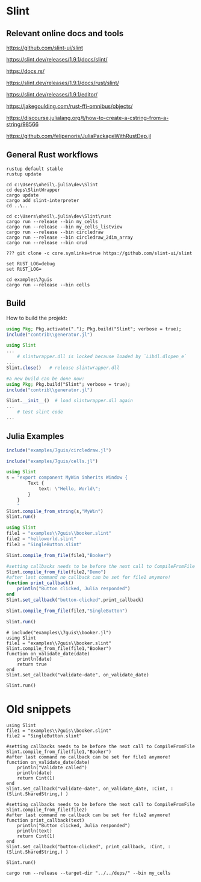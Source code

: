 # Slint

## Relevant online docs and tools

https://github.com/slint-ui/slint

https://slint.dev/releases/1.9.1/docs/slint/

https://docs.rs/

https://slint.dev/releases/1.9.1/docs/rust/slint/

https://slint.dev/releases/1.9.1/editor/

https://jakegoulding.com/rust-ffi-omnibus/objects/

https://discourse.julialang.org/t/how-to-create-a-cstring-from-a-string/98566

https://github.com/felipenoris/JuliaPackageWithRustDep.jl

## General Rust workflows
```shell
rustup default stable
rustup update
```

```shell
cd c:\Users\oheil\.julia\dev\Slint
cd deps\SlintWrapper
cargo update
cargo add slint-interpreter
cd ..\..

cd c:\Users\oheil\.julia\dev\Slint\rust
cargo run --release --bin my_cells
cargo run --release --bin my_cells_listview
cargo run --release --bin circledraw
cargo run --release --bin circledraw_2dim_array
cargo run --release --bin crud
```

```shell
??? git clone -c core.symlinks=true https://github.com/slint-ui/slint
```

```shell
set RUST_LOG=debug
set RUST_LOG=
```

```shell
cd examples\7guis
cargo run --release --bin cells
```

## Build
How to build the projekt:
```julia
using Pkg; Pkg.activate("."); Pkg.build("Slint"; verbose = true);
include("contrib\\generator.jl")
```

```julia
using Slint
...
    # slintwrapper.dll is locked because loaded by `Libdl.dlopen_e`
...
Slint.close()   # release slintwrapper.dll

#a new build can be done now:
using Pkg; Pkg.build("Slint"; verbose = true);
include("contrib\\generator.jl")

Slint.__init__()  # load slintwrapper.dll again
...
    # test slint code
...
```

## Julia Examples

```julia
include("examples/7guis/circledraw.jl")
```

```julia
include("examples/7guis/cells.jl")
```

```julia
using Slint
s = "export component MyWin inherits Window {
        Text {
            text: \"Hello, World\";
        }
    }
    "
Slint.compile_from_string(s,"MyWin")
Slint.run()
```

```julia
using Slint
file1 = "examples\\7guis\\booker.slint"
file2 = "helloworld.slint"
file3 = "SingleButton.slint"

Slint.compile_from_file(file1,"Booker")

#setting callbacks needs to be before the next call to CompileFromFile
Slint.compile_from_file(file2,"Demo")
#after last command no callback can be set for file1 anymore!
function print_callback()
    println("Button clicked, Julia responded")
end
Slint.set_callback("button-clicked",print_callback)

Slint.compile_from_file(file3,"SingleButton")

Slint.run()
```

```
# include("examples\\7guis\\booker.jl")
using Slint
file1 = "examples\\7guis\\booker.slint"
Slint.compile_from_file(file1,"Booker")
function on_validate_date(date)
    println(date)
    return true
end
Slint.set_callback("validate-date", on_validate_date)

Slint.run()
```



# Old snippets

```
using Slint
file1 = "examples\\7guis\\booker.slint"
file2 = "SingleButton.slint"

#setting callbacks needs to be before the next call to CompileFromFile
Slint.compile_from_file(file1,"Booker")
#after last command no callback can be set for file1 anymore!
function on_validate_date(date)
    println("Validate called")
    println(date)
    return Cint(1)
end
Slint.set_callback("validate-date", on_validate_date, :Cint, :(Slint.SharedString,) )

#setting callbacks needs to be before the next call to CompileFromFile
Slint.compile_from_file(file2)
#after last command no callback can be set for file2 anymore!
function print_callback(text)
    println("Button clicked, Julia responded")
    println(text)
    return Cint(1)
end
Slint.set_callback("button-clicked", print_callback, :Cint, :(Slint.SharedString,) )

Slint.run()
```

```
cargo run --release --target-dir "../../deps/" --bin my_cells
```




